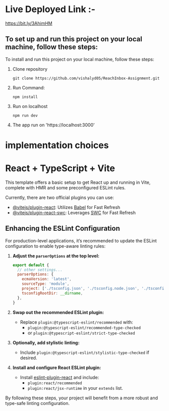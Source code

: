 # Live Deployed Link :-
https://bit.ly/3AhimHM



## To set up and run this project on your local machine, follow these steps:


To install and run this project on your local machine, follow these steps:

1. Clone repository
   ```
   git clone https://github.com/vishalyd05/ReachInbox-Assignment.git
   ```
2. Run Command:
   ```
   npm install
   ```
3. Run on localhost
   ```
   npm run dev
   ```
4. The app run on 'https://localhost:3000'


# implementation choices

# React + TypeScript + Vite

This template offers a basic setup to get React up and running in Vite, complete with HMR and some preconfigured ESLint rules.

Currently, there are two official plugins you can use:

- [@vitejs/plugin-react](https://github.com/vitejs/vite-plugin-react/blob/main/packages/plugin-react/README.md): Utilizes [Babel](https://babeljs.io/) for Fast Refresh
- [@vitejs/plugin-react-swc](https://github.com/vitejs/vite-plugin-react-swc): Leverages [SWC](https://swc.rs/) for Fast Refresh

## Enhancing the ESLint Configuration

For production-level applications, it’s recommended to update the ESLint configuration to enable type-aware linting rules:

1. **Adjust the `parserOptions` at the top level:**

    ```javascript
    export default {
      // other settings...
      parserOptions: {
        ecmaVersion: 'latest',
        sourceType: 'module',
        project: ['./tsconfig.json', './tsconfig.node.json', './tsconfig.app.json'],
        tsconfigRootDir: __dirname,
      },
    }
    ```

2. **Swap out the recommended ESLint plugin:**

    - Replace `plugin:@typescript-eslint/recommended` with:
      - `plugin:@typescript-eslint/recommended-type-checked`
      - or `plugin:@typescript-eslint/strict-type-checked`
    
3. **Optionally, add stylistic linting:**

    - Include `plugin:@typescript-eslint/stylistic-type-checked` if desired.

4. **Install and configure React ESLint plugin:**

    - Install [eslint-plugin-react](https://github.com/jsx-eslint/eslint-plugin-react) and include:
      - `plugin:react/recommended`
      - `plugin:react/jsx-runtime` in your `extends` list.

By following these steps, your project will benefit from a more robust and type-safe linting configuration.









